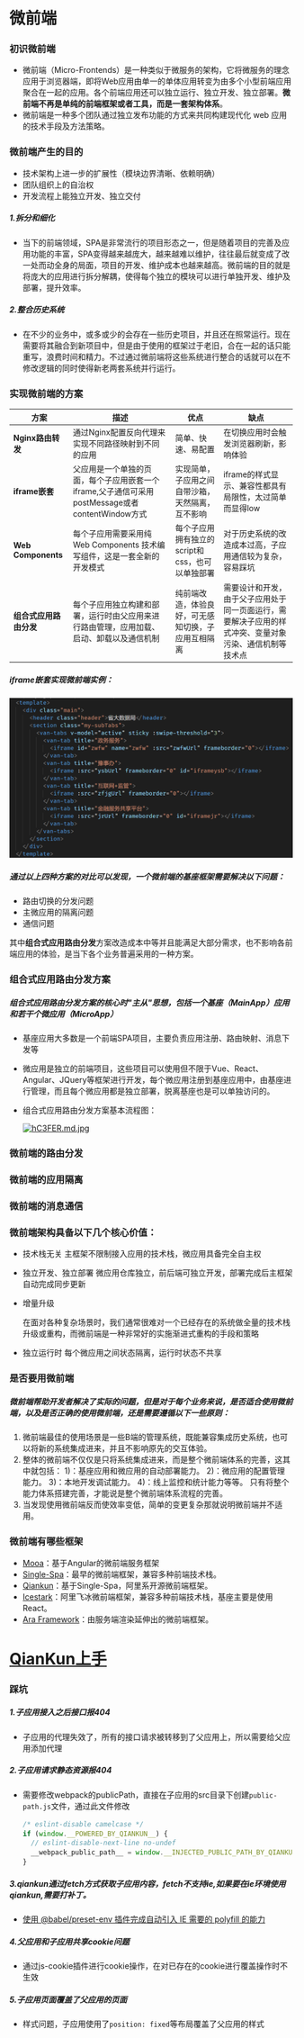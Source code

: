 # 微前端

### 初识微前端

- 微前端（Micro-Frontends）是一种类似于微服务的架构，它将微服务的理念应用于浏览器端，即将Web应用由单一的单体应用转变为由多个小型前端应用聚合在一起的应用。各个前端应用还可以独立运行、独立开发、独立部署。**微前端不再是单纯的前端框架或者工具，而是一套架构体系**。
- 微前端是一种多个团队通过独立发布功能的方式来共同构建现代化 web 应用的技术手段及方法策略。

### 微前端产生的目的

- 技术架构上进一步的扩展性（模块边界清晰、依赖明确）
- 团队组织上的自治权
- 开发流程上能独立开发、独立交付

##### 1.拆分和细化
- 当下的前端领域，SPA是非常流行的项目形态之一，但是随着项目的完善及应用功能的丰富，SPA变得越来越庞大，越来越难以维护，往往最后就变成了改一处而动全身的局面，项目的开发、维护成本也越来越高。微前端的目的就是将庞大的应用进行拆分解耦，使得每个独立的模块可以进行单独开发、维护及部署，提升效率。
##### 2.整合历史系统
- 在不少的业务中，或多或少的会存在一些历史项目，并且还在照常运行。现在需要将其融合到新项目中，但是由于使用的框架过于老旧，合在一起的话只能重写，浪费时间和精力。不过通过微前端将这些系统进行整合的话就可以在不修改逻辑的同时使得新老两套系统并行运行。

### 实现微前端的方案

| 方案                   | 描述                                                         | 优点                                               | 缺点                                                         |
| ---------------------- | ------------------------------------------------------------ | -------------------------------------------------- | ------------------------------------------------------------ |
| **Nginx路由转发**      | 通过Nginx配置反向代理来实现不同路径映射到不同的应用          | 简单、快速、易配置                                 | 在切换应用时会触发浏览器刷新，影响体验                       |
| **iframe嵌套**         | 父应用是一个单独的页面，每个子应用嵌套一个iframe,父子通信可采用postMessage或者contentWindow方式 | 实现简单，子应用之间自带沙箱，天然隔离，互不影响   | iframe的样式显示、兼容性都具有局限性，太过简单而显得low      |
| **Web Components**     | 每个子应用需要采用纯Web Components 技术编写组件，这是一套全新的开发模式 | 每个子应用拥有独立的script和css，也可以单独部署    | 对于历史系统的改造成本过高，子应用通信较为复杂，容易踩坑     |
| **组合式应用路由分发** | 每个子应用独立构建和部署，运行时由父应用来进行路由管理，应用加载、启动、卸载以及通信机制 | 纯前端改造，体验良好，可无感知切换，子应用互相隔离 | 需要设计和开发，由于父子应用处于同一页面运行，需要解决子应用的样式冲突、变量对象污染、通信机制等技术点 |

##### iframe嵌套实现微前端实例：

![iframe](.\image\iframe.png)

##### 通过以上四种方案的对比可以发现，一个微前端的基座框架需要解决以下问题：

- 路由切换的分发问题
- 主微应用的隔离问题
- 通信问题

其中**组合式应用路由分发**方案改造成本中等并且能满足大部分需求，也不影响各前端应用的体验，是当下各个业务普遍采用的一种方案。

### 组合式应用路由分发方案

##### 组合式应用路由分发方案的核心时"主从"思想，包括一个基座（MainApp）应用和若干个微应用（MicroApp）

- 基座应用大多数是一个前端SPA项目，主要负责应用注册、路由映射、消息下发等

- 微应用是独立的前端项目，这些项目可以使用但不限于Vue、React、Angular、JQuery等框架进行开发，每个微应用注册到基座应用中，由基座进行管理，而且每个微应用都是独立部署，脱离基座也是可以单独访问的。

- 组合式应用路由分发方案基本流程图：

  [![hC3FER.md.jpg](https://z3.ax1x.com/2021/08/23/hC3FER.md.jpg)](https://imgtu.com/i/hC3FER)



### 微前端的路由分发

### 微前端的应用隔离

### 微前端的消息通信

### 微前端架构具备以下几个核心价值：

- 技术栈无关
  主框架不限制接入应用的技术栈，微应用具备完全自主权

- 独立开发、独立部署
  微应用仓库独立，前后端可独立开发，部署完成后主框架自动完成同步更新

- 增量升级

  在面对各种复杂场景时，我们通常很难对一个已经存在的系统做全量的技术栈升级或重构，而微前端是一种非常好的实施渐进式重构的手段和策略

- 独立运行时
  每个微应用之间状态隔离，运行时状态不共享

### 是否要用微前端

##### 微前端帮助开发者解决了实际的问题，但是对于每个业务来说，是否适合使用微前端，以及是否正确的使用微前端，还是需要遵循以下一些原则：

1. 微前端最佳的使用场景是一些B端的管理系统，既能兼容集成历史系统，也可以将新的系统集成进来，并且不影响原先的交互体验。
2. 整体的微前端不仅仅是只将系统集成进来，而是整个微前端体系的完善，这其中就包括：
   1)：基座应用和微应用的自动部署能力。
   2)：微应用的配置管理能力。
   3)：本地开发调试能力。
   4)：线上监控和统计能力等等。
   只有将整个能力体系搭建完善，才能说是整个微前端体系流程的完善。
3. 当发现使用微前端反而使效率变低，简单的变更复杂那就说明微前端并不适用。

### 微前端有哪些框架

- [Mooa](https://www.npmjs.com/package/mooa)：基于Angular的微前端服务框架
- [Single-Spa](https://www.npmjs.com/package/single-spa)：最早的微前端框架，兼容多种前端技术栈。
- [Qiankun](https://www.npmjs.com/package/qiankun)：基于Single-Spa，阿里系开源微前端框架。
- [Icestark](https://www.npmjs.com/package/icestark)：阿里飞冰微前端框架，兼容多种前端技术栈，基座主要是使用React。
- [Ara Framework](https://www.npmjs.com/package/https://ara-framework.github.io/website/docs/quick-start)：由服务端渲染延伸出的微前端框架。

# [QianKun上手](https://qiankun.umijs.org/zh/guide)


### 踩坑

##### 1.子应用接入之后接口报404

  - 子应用的代理失效了，所有的接口请求被转移到了父应用上，所以需要给父应用添加代理

##### 2.子应用请求静态资源报404

  - 需要修改webpack的publicPath，直接在子应用的src目录下创建`public-path.js`文件，通过此文件修改

    ```js
    /* eslint-disable camelcase */
    if (window.__POWERED_BY_QIANKUN__) {
      // eslint-disable-next-line no-undef
      __webpack_public_path__ = window.__INJECTED_PUBLIC_PATH_BY_QIANKUN__;
    }
    ```

    

##### 3.qiankun通过fetch方式获取子应用内容，fetch不支持ie,如果要在ie环境使用qiankun,需要打补丁。

  - [使用 @babel/preset-env 插件完成自动引入 IE 需要的 polyfill 的能力](https://qiankun.umijs.org/zh/faq#qiankun-%E8%83%BD%E5%85%BC%E5%AE%B9-ie-%E5%90%97)


##### 4.父应用和子应用共享cookie问题

- 通过js-cookie插件进行cookie操作，在对已存在的cookie进行覆盖操作时不生效

##### 5.子应用页面覆盖了父应用的页面

- 样式问题，子应用使用了`position: fixed`等布局覆盖了父应用的样式

